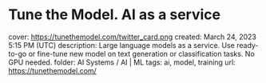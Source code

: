 # Tune the Model. AI as a service

cover: https://tunethemodel.com/twitter_card.png
created: March 24, 2023 5:15 PM (UTC)
description: Large language models as a service. Use ready-to-go or fine-tune new model on text generation or classification tasks. No GPU needed.
folder: AI Systems / AI | ML
tags: ai, model, training
url: https://tunethemodel.com/
